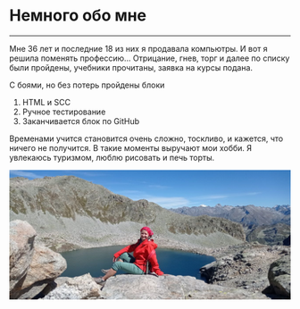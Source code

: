 # Немного обо мне
--------------------

Мне 36 лет и последние 18 из них я продавала компьютры. И вот я решила поменять профессию... Отрицание, гнев, торг и далее по списку были пройдены, учебники прочитаны, заявка на курсы подана.

С боями, но без потерь пройдены блоки
1. HTML и SCC
2. Ручное тестирование
3. Заканчивается блок по GitHub

Временами учится становится очень сложно, тоскливо, и кажется, что ничего не получится. В такие моменты выручают мои хобби. Я увлекаюсь туризмом, люблю рисовать и печь торты. 


![Моё фото](/img/IMG_20220916_170226_695.jpg)
